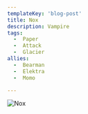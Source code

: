 ```yaml
---
templateKey: 'blog-post'
title: Nox
description: Vampire
tags:
  -  Paper
  -  Attack
  -  Glacier
allies:
  -  Bearman
  -  Elektra
  -  Momo

---
```

![Nox](/img/Nox.png)
